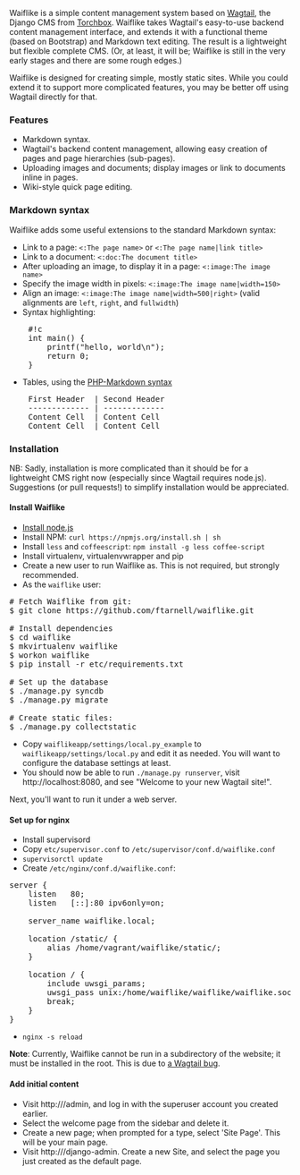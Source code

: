 Waiflike is a simple content management system based on
[Wagtail](https://github.com/torchbox/wagtail), the Django CMS from
[Torchbox](http://www.torchbox.com/).  Waiflike takes Wagtail's easy-to-use
backend content management interface, and extends it with a functional theme
(based on Bootstrap) and Markdown text editing.  The result is a lightweight
but flexible complete CMS.  (Or, at least, it will be; Waiflike is still in the
very early stages and there are some rough edges.)

Waiflike is designed for creating simple, mostly static sites.  While you could
extend it to support more complicated features, you may be better off using
Wagtail directly for that.

### Features

* Markdown syntax.
* Wagtail's backend content management, allowing easy creation of pages and
  page hierarchies (sub-pages).
* Uploading images and documents; display images or link to documents inline
  in pages.
* Wiki-style quick page editing.

### Markdown syntax

Waiflike adds some useful extensions to the standard Markdown syntax:

* Link to a page: `<:The page name>` or `<:The page name|link title>`
* Link to a document: `<:doc:The document title>`
* After uploading an image, to display it in a page: `<:image:The image name>`
* Specify the image width in pixels: `<:image:The image name|width=150>`
* Align an image: `<:image:The image name|width=500|right>` (valid alignments are `left`, `right`, and `fullwidth`)
* Syntax highlighting:

<pre>
    #!c
    int main() {
        printf("hello, world\n");
        return 0;
    }
</pre>

* Tables, using the [PHP-Markdown syntax](http://michelf.ca/projects/php-markdown/extra/#table)

<pre>
    First Header  | Second Header
    ------------- | -------------
    Content Cell  | Content Cell
    Content Cell  | Content Cell
</pre>

### Installation

NB: Sadly, installation is more complicated than it should be for a lightweight
CMS right now (especially since Wagtail requires node.js).  Suggestions (or
pull requests!) to simplify installation would be appreciated.

#### Install Waiflike

* [Install node.js](https://github.com/joyent/node/wiki/Installing-Node.js-via-package-manager)
* Install NPM: `curl https://npmjs.org/install.sh | sh`
* Install `less` and `coffeescript`:  `npm install -g less coffee-script`
* Install virtualenv, virtualenvwrapper and pip
* Create a new user to run Waiflike as.  This is not required, but strongly
  recommended.
* As the `waiflike` user:

<pre>
# Fetch Waiflike from git:
$ git clone https://github.com/ftarnell/waiflike.git

# Install dependencies
$ cd waiflike
$ mkvirtualenv waiflike
$ workon waiflike
$ pip install -r etc/requirements.txt

# Set up the database
$ ./manage.py syncdb
$ ./manage.py migrate

# Create static files:
$ ./manage.py collectstatic
</pre>

* Copy `waiflikeapp/settings/local.py_example` to `waiflikeapp/settings/local.py`
  and edit it as needed.  You will want to configure the database settings at least.
* You should now be able to run `./manage.py runserver`, visit http://localhost:8080,
  and see "Welcome to your new Wagtail site!".

Next, you'll want to run it under a web server.

#### Set up for nginx

* Install supervisord
* Copy `etc/supervisor.conf` to `/etc/supervisor/conf.d/waiflike.conf`
* `supervisorctl update`
* Create `/etc/nginx/conf.d/waiflike.conf`:

<pre>
server {
	listen   80;
	listen   [::]:80 ipv6only=on;

	server_name waiflike.local;

	location /static/ {
		alias /home/vagrant/waiflike/static/;
	}

	location / {
		include uwsgi_params;
		uwsgi_pass unix:/home/waiflike/waiflike/waiflike.sock;
		break;
	}
}
</pre>

* `nginx -s reload`

**Note**: Currently, Waiflike cannot be run in a subdirectory of the website; it
must be installed in the root.  This is due to [a Wagtail bug](https://github.com/torchbox/wagtail/issues/69).

#### Add initial content

* Visit http://<url>/admin, and log in with the superuser account you created
  earlier.
* Select the welcome page from the sidebar and delete it.
* Create a new page; when prompted for a type, select 'Site Page'.  This will be
  your main page.
* Visit http://<url>/django-admin.  Create a new Site, and select the page you
  just created as the default page.
